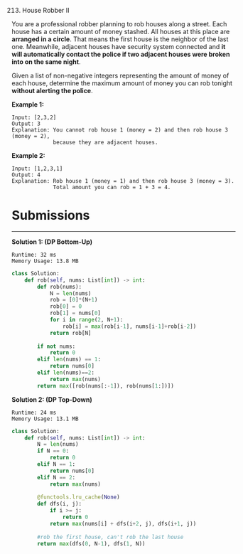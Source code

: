 213. House Robber II

You are a professional robber planning to rob houses along a street. Each house has a certain amount of money stashed. All houses at this place are **arranged in a circle**. That means the first house is the neighbor of the last one. Meanwhile, adjacent houses have security system connected and **it will automatically contact the police if two adjacent houses were broken into on the same night**.

Given a list of non-negative integers representing the amount of money of each house, determine the maximum amount of money you can rob tonight **without alerting the police**.

**Example 1:**
```
Input: [2,3,2]
Output: 3
Explanation: You cannot rob house 1 (money = 2) and then rob house 3 (money = 2),
             because they are adjacent houses.
```

**Example 2:**
```
Input: [1,2,3,1]
Output: 4
Explanation: Rob house 1 (money = 1) and then rob house 3 (money = 3).
             Total amount you can rob = 1 + 3 = 4.
```

# Submissions
---
**Solution 1: (DP Bottom-Up)**
```
Runtime: 32 ms
Memory Usage: 13.8 MB
```
```python
class Solution:
    def rob(self, nums: List[int]) -> int:
        def rob(nums):
            N = len(nums)
            rob = [0]*(N+1)
            rob[0] = 0
            rob[1] = nums[0]
            for i in range(2, N+1):
                rob[i] = max(rob[i-1], nums[i-1]+rob[i-2])
            return rob[N]
        
        if not nums:
            return 0
        elif len(nums) == 1:
            return nums[0]
        elif len(nums)==2:
            return max(nums)
        return max([rob(nums[:-1]), rob(nums[1:])])
```

**Solution 2: (DP Top-Down)**
```
Runtime: 24 ms
Memory Usage: 13.1 MB
```
```python
class Solution:
    def rob(self, nums: List[int]) -> int:
        N = len(nums)
        if N == 0:
            return 0
        elif N == 1:
            return nums[0]
        elif N == 2:
            return max(nums)
        
        @functools.lru_cache(None)
        def dfs(i, j):
            if i >= j:
                return 0
            return max(nums[i] + dfs(i+2, j), dfs(i+1, j))
        
        #rob the first house, can't rob the last house
        return max(dfs(0, N-1), dfs(1, N))
```